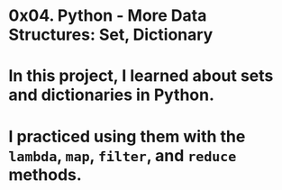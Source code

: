          
# 0x04. Python - More Data Structures: Set, Dictionary
# In this project, I learned about sets and dictionaries in Python. 
# I practiced using them with the `lambda`, `map`, `filter`, and `reduce` methods.

